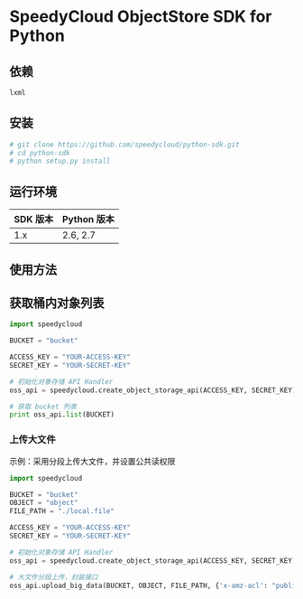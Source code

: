 # SpeedyCloud ObjectStore SDK for Python

## 依赖

```bash
lxml
```

## 安装

```bash
# git clone https://github.com/speedycloud/python-sdk.git
# cd python-sdk
# python setup.py install 
```
## 运行环境

SDK 版本 |  Python 版本
---|---
1.x | 2.6, 2.7

## 使用方法

## 获取桶内对象列表

```python
import speedycloud

BUCKET = "bucket"

ACCESS_KEY = "YOUR-ACCESS-KEY"
SECRET_KEY = "YOUR-SECRET-KEY"

# 初始化对象存储 API Handler
oss_api = speedycloud.create_object_storage_api(ACCESS_KEY, SECRET_KEY)

# 获取 bucket 列表
print oss_api.list(BUCKET)
```

### 上传大文件

示例：采用分段上传大文件，并设置公共读权限

```python
import speedycloud

BUCKET = "bucket"
OBJECT = "object"
FILE_PATH = "./local.file"

ACCESS_KEY = "YOUR-ACCESS-KEY"
SECRET_KEY = "YOUR-SECRET-KEY"

# 初始化对象存储 API Handler
oss_api = speedycloud.create_object_storage_api(ACCESS_KEY, SECRET_KEY)

# 大文件分段上传，封装接口
oss_api.upload_big_data(BUCKET, OBJECT, FILE_PATH, {'x-amz-acl': "public-read"})
```

